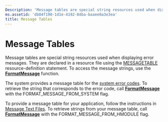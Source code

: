 ```yaml
---
Description: 'Message tables are special string resources used when displaying error messages. They are declared in a resource file using the MESSAGETABLE resource-definition statement. To access the message strings, use the FormatMessage function.'
ms.assetid: 'db84f190-1d1e-4192-8dba-baaee0a3e3ea'
title: Message Tables
---
```


# Message Tables

Message tables are special string resources used when displaying error messages. They are declared in a resource file using the [MESSAGETABLE](tools.messagetable_resource) resource-definition statement. To access the message strings, use the [**FormatMessage**](formatmessage.md) function.

The system provides a message table for the [system error codes](system-error-codes.md). To retrieve the string that corresponds to the error code, call [**FormatMessage**](formatmessage.md) with the FORMAT\_MESSAGE\_FROM\_SYSTEM flag.

To provide a message table for your application, follow the instructions in [Message Text Files](base.message_text_files). To retrieve strings from your message table, call [**FormatMessage**](formatmessage.md) with the FORMAT\_MESSAGE\_FROM\_HMODULE flag.

 

 



